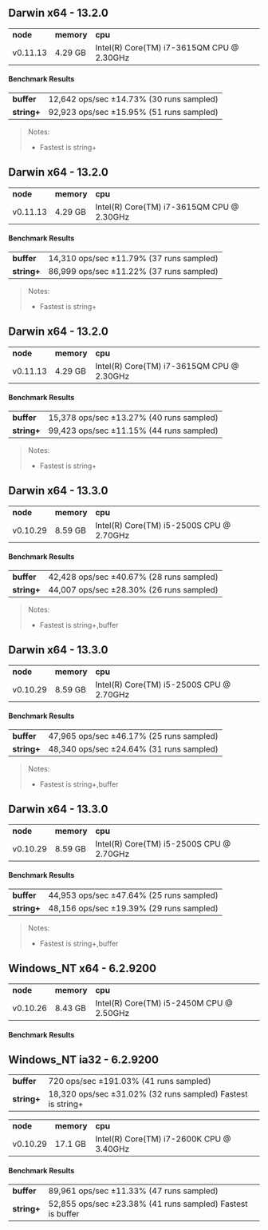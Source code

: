 Darwin x64 - 13.2.0
-----

<table><tr><td><b>node</b></td><td><b>memory</b></td><td><b>cpu</b></td></tr><tr><td>v0.11.13</td><td>4.29 GB</td><td>Intel(R) Core(TM) i7-3615QM CPU @ 2.30GHz</td></tr></table>

#### Benchmark Results ####

<table><tr><td><b>buffer</b></td><td>12,642 ops/sec ±14.73% (30 runs sampled)
</td></tr><tr><td><b>string+</b></td><td>92,923 ops/sec ±15.95% (51 runs sampled)
</td></tr></table>

> Notes:
> - Fastest is string+


Darwin x64 - 13.2.0
-----

<table><tr><td><b>node</b></td><td><b>memory</b></td><td><b>cpu</b></td></tr><tr><td>v0.11.13</td><td>4.29 GB</td><td>Intel(R) Core(TM) i7-3615QM CPU @ 2.30GHz</td></tr></table>

#### Benchmark Results ####

<table><tr><td><b>buffer</b></td><td>14,310 ops/sec ±11.79% (37 runs sampled)
</td></tr><tr><td><b>string+</b></td><td>86,999 ops/sec ±11.22% (37 runs sampled)
</td></tr></table>

> Notes:
> - Fastest is string+


Darwin x64 - 13.2.0
-----

<table><tr><td><b>node</b></td><td><b>memory</b></td><td><b>cpu</b></td></tr><tr><td>v0.11.13</td><td>4.29 GB</td><td>Intel(R) Core(TM) i7-3615QM CPU @ 2.30GHz</td></tr></table>

#### Benchmark Results ####

<table><tr><td><b>buffer</b></td><td>15,378 ops/sec ±13.27% (40 runs sampled)
</td></tr><tr><td><b>string+</b></td><td>99,423 ops/sec ±11.15% (44 runs sampled)
</td></tr></table>

> Notes:
> - Fastest is string+


Darwin x64 - 13.3.0
-----

<table><tr><td><b>node</b></td><td><b>memory</b></td><td><b>cpu</b></td></tr><tr><td>v0.10.29</td><td>8.59 GB</td><td>Intel(R) Core(TM) i5-2500S CPU @ 2.70GHz</td></tr></table>

#### Benchmark Results ####

<table><tr><td><b>buffer</b></td><td>42,428 ops/sec ±40.67% (28 runs sampled)
</td></tr><tr><td><b>string+</b></td><td>44,007 ops/sec ±28.30% (26 runs sampled)
</td></tr></table>

> Notes:
> - Fastest is string+,buffer


Darwin x64 - 13.3.0
-----

<table><tr><td><b>node</b></td><td><b>memory</b></td><td><b>cpu</b></td></tr><tr><td>v0.10.29</td><td>8.59 GB</td><td>Intel(R) Core(TM) i5-2500S CPU @ 2.70GHz</td></tr></table>

#### Benchmark Results ####

<table><tr><td><b>buffer</b></td><td>47,965 ops/sec ±46.17% (25 runs sampled)
</td></tr><tr><td><b>string+</b></td><td>48,340 ops/sec ±24.64% (31 runs sampled)
</td></tr></table>

> Notes:
> - Fastest is string+,buffer


Darwin x64 - 13.3.0
-----

<table><tr><td><b>node</b></td><td><b>memory</b></td><td><b>cpu</b></td></tr><tr><td>v0.10.29</td><td>8.59 GB</td><td>Intel(R) Core(TM) i5-2500S CPU @ 2.70GHz</td></tr></table>

#### Benchmark Results ####

<table><tr><td><b>buffer</b></td><td>44,953 ops/sec ±47.64% (25 runs sampled)
</td></tr><tr><td><b>string+</b></td><td>48,156 ops/sec ±19.39% (29 runs sampled)
</td></tr></table>

> Notes:
> - Fastest is string+,buffer


Windows_NT x64 - 6.2.9200
-----

<table><tr><td><b>node</b></td><td><b>memory</b></td><td><b>cpu</b></td></tr><tr><td>v0.10.26</td><td>8.43 GB</td><td>Intel(R) Core(TM) i5-2450M CPU @ 2.50GHz</td></tr></table>

#### Benchmark Results ####

<table><tr><td><b>buffer</b></td><td>720 ops/sec ±191.03% (41 runs sampled)
</td></tr><tr><td><b>string+</b></td><td>18,320 ops/sec ±31.02% (32 runs sampled)
Fastest is string+
</td></tr>

Windows_NT ia32 - 6.2.9200
-----

<table><tr><td><b>node</b></td><td><b>memory</b></td><td><b>cpu</b></td></tr><tr><td>v0.10.29</td><td>17.1 GB</td><td>Intel(R) Core(TM) i7-2600K CPU @ 3.40GHz</td></tr></table>

#### Benchmark Results ####

<table><tr><td><b>buffer</b></td><td>89,961 ops/sec ±11.33% (47 runs sampled)
</td></tr><tr><td><b>string+</b></td><td>52,855 ops/sec ±23.38% (41 runs sampled)
Fastest is buffer
</td></tr>

